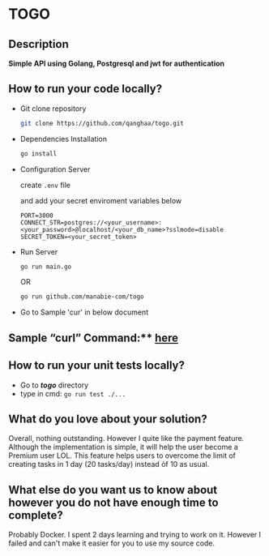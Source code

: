 # TOGO

## Description

**Simple API using Golang, Postgresql and jwt for authentication**	

## How to run your code locally?
- Git clone repository

	```bash
	git clone https://github.com/qanghaa/togo.git
	```
- Dependencies Installation

	```bash
	go install
	```
- Configuration Server

    create `.env` file
	
    and add your secret enviroment variables below
    ```
  PORT=3000
  CONNECT_STR=postgres://<your_username>:<your_password>@localhost/<your_db_name>?sslmode=disable
  SECRET_TOKEN=<your_secret_token>
	```
- Run Server
  ```bash
  go run main.go
	```
    OR
	```bash
  go run github.com/manabie-com/togo
  ```
- Go to Sample 'cur' in below document 
## Sample “curl” Command:** [here](https://documenter.getpostman.com/view/15522883/UzBvHPBC)

## How to run your unit tests locally?
  - Go to ***togo*** directory
  - type in cmd: ```go run test ./...```

## What do you love about your solution?
  Overall, nothing outstanding. However I quite like the payment feature. Although the implementation is simple, it will help the user become a Premium user LOL.
  This feature helps users to overcome the limit of creating tasks in 1 day (20 tasks/day) instead òf 10 as usual.
  
## What else do you want us to know about however you do not have enough time to complete?
  Probably Docker. I spent 2 days learning and trying to work on it. However I failed and can't make it easier for you to use my source code.
